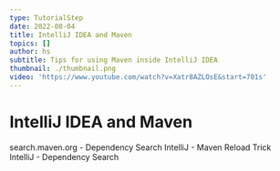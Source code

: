 ```yaml
---
type: TutorialStep
date: 2022-08-04
title: IntelliJ IDEA and Maven
topics: []
author: hs
subtitle: Tips for using Maven inside IntelliJ IDEA
thumbnail: ./thumbnail.png
video: 'https://www.youtube.com/watch?v=Xatr8AZLOsE&start=701s'
---
```


# IntelliJ IDEA and Maven
search.maven.org - Dependency Search
IntelliJ - Maven Reload Trick
IntelliJ - Dependency Search 
